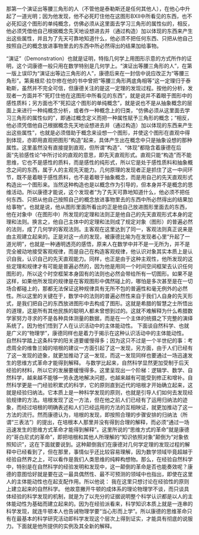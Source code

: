 那第一个演证出等腰三角形的人（不管他是泰勒斯还是任何其他人），在他心中升起了一道光明；因为他发现，他不必死盯住他在这图形BXII中所看见的东西，也不必死扣这个图形的单纯概念，仿佛必须从这里面去学习三角形的属性似的，相反，他必须凭借他自己根据概念先天地设想进去并（通过构造）加以体现的东西来产生出这些属性，并且为了先天可靠地知道什么，他必须不把任何东西、只把从他自己按照自己的概念放进事物里去的东西中所必然得出的结果加给事物。

“演证”（Demonstration）也就是证明，特指几何学上用图形示意的方式所作的证明，这个词康德一般只用在数学特别是几何学上。“演证出等腰三角形的人”，在第一版上误印为“演证出等边三角形的人”，康德后来在一封信中说应改正为“等腰三角形”。第奥根尼·拉尔修在他的书中曾把“等腰三角形两底角相等”这一定理归于泰勒斯，虽然并不完全可信，但康德关注的是这一定理的发现过程。按他的分析，发现者一方面并不“死盯住他在这图形中所看见的东西”，就是说并不着眼于图形中的感性质料；另方面也不“死扣这个图形的单纯概念”，就是说也不是从抽象概念的层面上来进行一种纯概念分析，或者作一种概念上的归类，“仿佛必须从这里面去学习三角形的属性似的”，即通过概念定义而把一种属性赋予三角形的概念；“相反，他必须凭借他自己根据概念先天地设想进去并（通过构造）加以体现的东西来产生出这些属性”，也就是必须借助于概念来设想一个图形，并使这个图形在直观中得到体现，亦即用直观把图形“构造”起来，具体产生出在概念中只是抽象设想的那种属性。这里虽然没有直接提到直观，但所谓“构造”、“体现”都隐含着康德在后面“先验感性论”中所讨论的直观的意思，即先天直观形式。直观只能“构造”而不能思维，它也不是感性的质料，而是感性的纯形式，所以它是处于感性质料和抽象概念之间的东西，属于人的主观先天能力。几何原理的发现者正是抓住了这一中间环节，既不是着眼于感性质料，也不是着眼于抽象概念，而是用自己的先天直观形式构造出一个图形来。当然这种构造也是以概念作为引导的，但本身并不是概念的思维活动。所以康德才能说，这个发现者“为了先天可靠地知道什么，他必须不把任何东西、只把从他自己按照自己的概念放进事物里去的东西中所必然得出的结果加给事物”。也就是说，他从图形里面所看出的正是他自己放进图形里面去的东西，他在对象中（在图形中）所发现的定理和法则正是他自己的先天直观形式本身的定理和法则。换言之，他自己主体中的定理和法则成了规定对象（图形）的普遍必然的法则，成了几何学的客观法则。主客观在这里达到了同一，客观法则真正说来是由主观建立起来的。正是对这一点的发现，被康德比喻为在发现者心里“升起了一道光明”，也就是一种通明透亮的感悟，原来人在数学中并不是一无所为，并不是完全被动地接受客观规律，而是自己在构造客观规律，他认识对象其实本质上是认识自我，认识自己的先天直观能力。同样，也正是由于这种主观性，他所发现的这些定理和规律才有可能是普遍必然的，因为他是用同一个时间空间框架去认识任何图形的，所以这个时空框架本身固有的法则也必然会带给所有一切图形。如果不是这样，如果他所发现的规律是在客观图形中偶然碰上的，哪怕是多次甚至是在一切场合都碰上的，那都无法保证这种规律具有无所不包的普遍性和毫无例外的必然性。所以这里的关键在于，数学中的法则的普遍必然性来自于我们人自身的先天形式，是我们把自己的东西放进图形中去构成了图形。这就是希腊的智慧之士所悟出的道理，这是所有其他民族的聪明人都未曾想到过的。这就不难解释为什么希腊数学家努力寻求的不是各种具体测量的数据，而是在一个主体的统摄之下完整的演绎系统了。因为他们悟到了人在认识活动中的主体能动性。
下面谈自然科学、也就是广义的“物理学”，康德同样也是着力于揭示在这种认识活动中的主体能动性。
自然科学踏上这条科学的阳关道要缓慢得多；因为这只不过是一个半世纪的事：考虑周全的维鲁兰姆的培根的建议一方面引起了这一发现，另方面，由于人们已经有了这一发现的迹象，就更加推动了这一发现，而这一发现同样也要通过一场迅速发生的思维方式革命才能得到解释。
与数学比起来，自然科学显然更加受制于后天经验的材料，所以它的发展要缓慢得多。这里呈现出一个阶梯：逻辑学、数学、自然科学，越来越不能够一劳永逸地解决问题，也越来越有可能受到修正和增补。自然科学更是一门经验积累式的科学，它的原则直到近代的培根才开始确立起来，这就是经验归纳法。它本质上是一种科学发现的原则，也就是引导人们如何去发现经验规律的方法。培根发现了这一方法，但在他之前人们已经有了运用归纳法的迹象，而经过培根的明确表述和人们已经运用的方法的互相映证，就更加推动了这一方法的流行。然而康德认为，培根的发现，即按照合理的步骤安排的归纳法（所谓“三表法”）的提出，在培根本人那里并没有得到合理的解释，而必须“通过一场迅速发生的思维方式革命才能得到解释”。这里所说的“思维方式的革命”就是康德的“哥白尼式的革命”，即把培根和其他人所理解的“知识依照对象”颠倒为“对象依照知识”，这在下面就要说到。这种颠倒我们在康德对几何学定理的发现过程的解释中已经看到了，但在那里，事情似乎还比较容易理解，因为数学领域毕竟超越于经验自然界之上，可以看作是我们人类思维的纯粹构想物。那么，在经验自然科学中，特别是在自然科学的经验发明和发现中，这一颠倒的革命是否也能奏效呢？康德的意图恰好就是要在这一最具偶然性、最不可预测的领域中也指出，即使在这里人的主体能动性也在起支配作用。所以他说：
我在这里只想讨论在经验性的原则上建立起来的自然科学。
他故意撇开牛顿的成体系的理论物理学不谈，而只谈具体经验的科学发现的机制，就是为了以充分的证据说明整个科学认识都是以人的主体能动性为基础而建立起来的。因为在经验派看来，科学知识本质上就是一连串的科学发现，就连牛顿本人也告诫物理学要“当心形而上学”。所以康德的思维革命只有在最基本的科学研究活动即科学发现这个层次上得到证实，才能具有彻底的说服力。下面就是他所提供的实例及其全新的解释。
